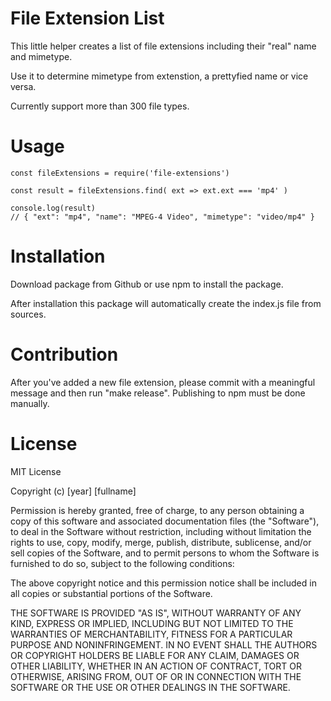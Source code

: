 # File Extension List
This little helper creates a list of file extensions including their "real" name and mimetype. 

Use it to determine mimetype from extenstion, a prettyfied name or vice versa.

Currently support more than 300 file types.

# Usage
```
const fileExtensions = require('file-extensions')

const result = fileExtensions.find( ext => ext.ext === 'mp4' )

console.log(result) 
// { "ext": "mp4", "name": "MPEG-4 Video", "mimetype": "video/mp4" }
```

# Installation
Download package from Github or use npm to install the package. 

After installation this package will automatically create the index.js file from sources.

# Contribution
After you've added a new file extension, please commit with a meaningful message and then run "make release". Publishing to npm must be done manually.

# License
MIT License

Copyright (c) [year] [fullname]

Permission is hereby granted, free of charge, to any person obtaining a copy
of this software and associated documentation files (the "Software"), to deal
in the Software without restriction, including without limitation the rights
to use, copy, modify, merge, publish, distribute, sublicense, and/or sell
copies of the Software, and to permit persons to whom the Software is
furnished to do so, subject to the following conditions:

The above copyright notice and this permission notice shall be included in all
copies or substantial portions of the Software.

THE SOFTWARE IS PROVIDED "AS IS", WITHOUT WARRANTY OF ANY KIND, EXPRESS OR
IMPLIED, INCLUDING BUT NOT LIMITED TO THE WARRANTIES OF MERCHANTABILITY,
FITNESS FOR A PARTICULAR PURPOSE AND NONINFRINGEMENT. IN NO EVENT SHALL THE
AUTHORS OR COPYRIGHT HOLDERS BE LIABLE FOR ANY CLAIM, DAMAGES OR OTHER
LIABILITY, WHETHER IN AN ACTION OF CONTRACT, TORT OR OTHERWISE, ARISING FROM,
OUT OF OR IN CONNECTION WITH THE SOFTWARE OR THE USE OR OTHER DEALINGS IN THE
SOFTWARE.
